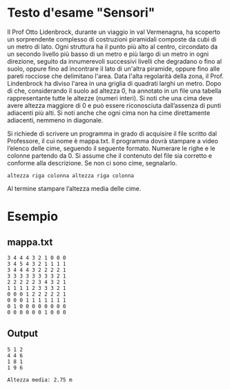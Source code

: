 # Testo d'esame "Sensori"

Il Prof Otto Lidenbrock, durante un viaggio in val Vermenagna, ha scoperto un sorprendente complesso di costruzioni
piramidali composte da cubi di un metro di lato. Ogni struttura ha il punto più alto al centro, circondato da un secondo
livello più basso di un metro e più largo di un metro in ogni direzione, seguito da innumerevoli successivi livelli che
degradano o fino al suolo, oppure fino ad incontrare il lato di un'altra piramide, oppure fino alle pareti rocciose che
delimitano l'area. Data l'alta regolarità della zona, il Prof. Lindenbrock ha diviso l'area in una griglia di quadrati
larghi un metro. Dopo di che, considerando il suolo ad altezza 0, ha annotato in un file una tabella rappresentante
tutte le altezze (numeri interi). Si noti che una cima deve avere altezza maggiore di 0 e può essere riconosciuta
dall’assenza di punti adiacenti più alti. Si noti anche che ogni cima non ha cime direttamente adiacenti, nemmeno in
diagonale.

Si richiede di scrivere un programma in grado di acquisire il file scritto dal Professore, il cui nome è mappa.txt. Il
programma dovrà stampare a video l’elenco delle cime, seguendo il seguente formato. Numerare le righe e le colonne
partendo da 0. Si assume che il contenuto del file sia corretto e conforme alla descrizione. Se non ci sono cime,
segnalarlo.

    altezza riga colonna altezza riga colonna

Al termine stampare l’altezza media delle cime.

# Esempio

## mappa.txt

    3 4 4 4 3 2 1 0 0 0 
    3 4 5 4 3 2 1 1 1 1 
    3 4 4 4 3 2 2 2 2 1 
    3 3 3 3 3 3 3 3 2 1 
    2 2 2 2 2 3 4 3 2 1 
    1 1 1 1 2 3 3 3 2 1 
    0 0 0 1 2 2 2 2 2 1 
    0 0 0 1 1 1 1 1 1 1 
    0 1 0 0 0 0 0 0 0 0 
    0 0 0 0 0 0 1 0 0 0 

## Output

    5 1 2
    4 4 6
    1 8 1
    1 9 6

    Altezza media: 2.75 m
